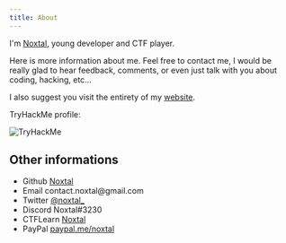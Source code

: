 ```yaml
---
title: About
---
```


I'm <a href="https://github.com/Noxtal">Noxtal</a>, young developer and CTF player.

Here is more information about me. Feel free to contact me, I would be really glad to hear feedback, comments, or even just talk with you about coding, hacking, etc...

I also suggest you visit the entirety of my [website](https://www.noxtal.com/).

TryHackMe profile:

<img src="https://tryhackme-badges.s3.amazonaws.com/Noxtal.png" alt="TryHackMe">

## Other informations
<div class="Box">
  <ul>
    <li class="Box-row">
      <i class="fab fa-github-square fa-2x"></i> Github
      <a class="v-middle" href="https://github.com/Noxtal">Noxtal</a>
    </li>
    <li class="Box-row">
      <i class="fas fa-envelope fa-2x"></i> Email contact.noxtal@gmail.com
    </li>
    <li class="Box-row">
      <i class="fab fa-twitter-square fa-2x"></i> Twitter
      <a class="v-middle" href="https://twitter.com/noxtal_">@noxtal_</a>
    </li>
    <li class="Box-row">
      <i class="fab fa-discord fa-2x"></i> Discord Noxtal#3230
    </li>
    <li class="Box-row">
      <i class="fas fa-flag fa-2x"></i> CTFLearn
      <a class="v-middle" href="https://ctflearn.com/user/Noxtal"
        >Noxtal</a
      >
    </li>
    <li class="Box-row">
      <i class="fab fa-cc-paypal fa-2x"></i> PayPal
      <a class="v-middle" href="https://paypal.me/noxtal"
        >paypal.me/noxtal</a
      >
    </li>
  </ul>
</div>